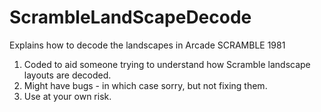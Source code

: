 # ScrambleLandScapeDecode
Explains how to decode the landscapes in Arcade SCRAMBLE 1981

1. Coded to aid someone trying to understand how Scramble landscape layouts are decoded.
2. Might have bugs - in which case sorry, but not fixing them.
3. Use at your own risk.

